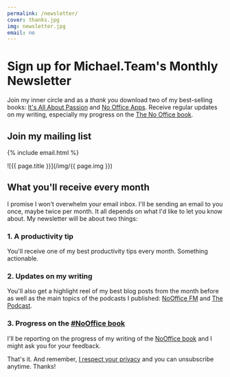 ```yaml
---
permalink: /newsletter/
cover: thanks.jpg
img: newsletter.jpg
email: no
---
```


# Sign up for Michael.Team's Monthly Newsletter

Join my inner circle and as a *thank you* download two of my best-selling books: [It's All About Passion](https://sliwinski.com/passion) and [No Office Apps](https://sliwinski.com/apps/). Receive regular updates on my writing, especially my progress on the [The No Office book](/nooffice).

## Join my mailing list

<div class="box">

{% include email.html %}

</div>

![{{ page.title }}](/img/{{ page.img }})

## What you'll receive every month

I promise I won't overwhelm your email inbox. I'll be sending an email to you once, maybe twice per month. It all depends on what I'd like to let you know about. My newsletter will be about two things:

### 1. A productivity tip

You'll receive one of my best productivity tips every month. Something actionable.

### 2. Updates on my writing

You'll also get a highlight reel of my best blog posts from the month before as well as the main topics of the podcasts I published: [NoOffice FM](/noofficefm) and [The Podcast](/podcast).

### 3. Progress on the [#NoOffice book](/nooffice)

I'll be reporting on the progress of my writing of the [NoOffice book](https://NoOffice.org/) and I might ask you for your feedback.

That's it. And remember, [I respect your privacy](/privacy) and you can unsubscribe anytime. Thanks!
